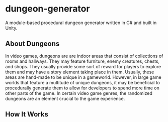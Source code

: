 # dungeon-generator
A module-based procedural dungeon generator written in C# and built in Unity.

## About Dungeons
In video games, dungeons are are indoor areas that consist of collections of rooms and hallways. 
They may feature furniture, enemy creatures, chests, and shops. They usually provide some sort of 
reward for players to explore them and may have a story element taking place in them. Usually, these
areas are hand-made to be unique in a gameworld. However, in large game worlds that feature a 
multitude of unique dungeons, it may be beneficial to procedurally generate them to allow for 
developers to spend more time on other parts of the game. In certain video game genres, the 
randomized dungeons are an element crucial to the game experience.

## How It Works
